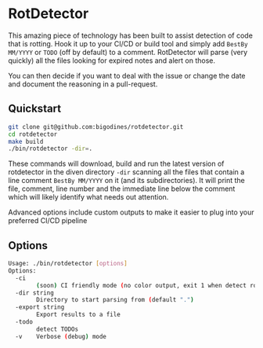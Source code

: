 # RotDetector

This amazing piece of technology has been built to assist detection of code that is rotting. Hook it up to your CI/CD or build tool and simply add `BestBy MM/YYYY` or `TODO` (off by default) to a comment. RotDetector will parse (very quickly) all the files looking for expired notes and alert on those.

You can then decide if you want to deal with the issue or change the date and document the reasoning in a pull-request.

## Quickstart

```bash
git clone git@github.com:bigodines/rotdetector.git
cd rotdetector
make build
./bin/rotdetector -dir=.
```

These commands will download, build and run the latest version of rotdetector in the diven directory `-dir` scanning all the files that contain a line comment `BestBy MM/YYYY` on it (and its subdirectories). It will print the file, comment, line number and the immediate line below the comment which will likely identify what needs out attention.

Advanced options include custom outputs to make it easier to plug into your preferred CI/CD pipeline

## Options

```bash
Usage: ./bin/rotdetector [options]
Options:
  -ci
    	(soon) CI friendly mode (no color output, exit 1 when detect rot)
  -dir string
    	Directory to start parsing from (default ".")
  -export string
    	Export results to a file
  -todo
    	detect TODOs
  -v	Verbose (debug) mode
```